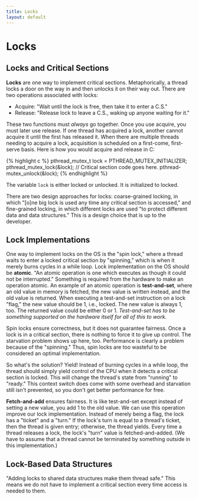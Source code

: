 ```yaml
---
title: Locks
layout: default
---
```


# Locks

## Locks and Critical Sections

**Locks** are one way to implement critical sections. Metaphorically, a thread locks a door on the way in and then unlocks it on their way out. There are two operations associated with locks:

- Acquire: "Wait until the lock is free, then take it to enter a C.S."
- Release: "Release lock to leave a C.S., waking up anyone waiting for it."

These two functions must *always* go together. Once you use acquire, you must later use release. If one thread has acquired a lock, another cannot acquire it until the first has released it. When there are multiple threads needing to acquire a lock, acquisition is scheduled on a first-come, first-serve basis. Here is how you would acquire and release in C:

{% highlight c %}
pthread_mutex_t lock = PTHREAD_MUTEX_INITIALIZER;
pthread_mutex_lock(&lock);
// Critical section code goes here.
pthread-mutex_unlock(&lock);
{% endhighlight %}

The variable `lock` is either locked or unlocked. It is initialized to locked.

There are two design approaches for locks: coarse-grained locking, in which "[o]ne big lock is used any time any critical section is accessed," and fine-grained locking, in which different locks are used "to protect different data and data structures." This is a design choice that is up to the developer.

## Lock Implementations

One way to implement locks on the OS is the "spin lock," where a thread waits to enter a locked critical section by "spinning," which is when it merely burns cycles in a while loop. Lock implementation on the OS should be **atomic**. "An atomic operation is one which executes as though it could not be interrupted." Something is required from the hardware to make an operation atomic. An example of an atomic operation is **test-and-set**, where an old value in memory is fetched, the new value is written instead, and the old value is returned. When executing a test-and-set instruction on a lock "flag," the new value should be 1, i.e., locked. The new value is always 1, too. The returned value could be either 0 or 1. *Test-and-set has to be something supported on the hardware itself for all of this to work.*

Spin locks ensure correctness, but it does not guarantee fairness. Once a lock is in a critical section, there is nothing to force it to give up control. The starvation problem shows up here, too. Performance is clearly a problem because of the "spinning." Thus, spin locks are too wasteful to be considered an optimal implementation.

So what's the solution? Yield! Instead of burning cycles in a while loop, the thread should simply yield control of the CPU when it detects a critical section is locked. This will change the thread's state from "running" to "ready." This context switch does come with some overhead and starvation still isn't prevented, so you don't get better performance for free.

**Fetch-and-add** ensures fairness. It is like test-and-set except instead of setting a new value, you add 1 to the old value. We can use this operation improve our lock implementation. Instead of merely being a flag, the lock has a "ticket" and a "turn." If the lock's turn is equal to a thread's ticket, then the thread is given entry; otherwise, the thread yields. Every time a thread releases a lock, the lock's "turn" value is fetched-and-added. (We have to assume that a thread cannot be terminated by something outside in this implementation.)

## Lock-Based Data Structures

"Adding locks to shared data structures make them thread safe." This means we do not have to implement a critical section every time access is needed to them.
